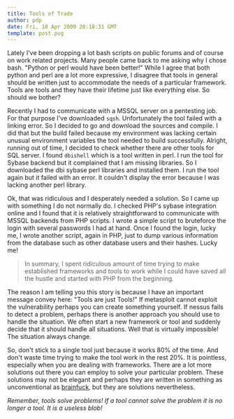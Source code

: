 ```yaml
---
title: Tools of Trade
author: pdp
date: Fri, 10 Apr 2009 20:18:31 GMT
template: post.pug
---
```


Lately I've been dropping a lot bash scripts on public forums and of course on work related projects. Many people came back to me asking why I chose bash. "Python or perl would have been better!" While I agree that both python and perl are a lot more expressive, I disagree that tools in general should be written just to accommodate the needs of a particular framework. Tools are tools and they have their lifetime just like everything else. So should we bother?

Recently I had to communicate with a MSSQL server on a pentesting job. For that purpose I've downloaded `sqsh`. Unfortunately the tool failed with a linking error. So I decided to go and download the sources and compile. I did that but the build failed because my environment was lacking certain unusual environment variables the tool needed to build successfully. Alright, running out of time, I decided to check whether there are other tools for SQL server. I found `dbishell` which is a tool written in perl. I run the tool for Sybase backend but it complained that I am missing libraries. So I downloaded the dbi sybase perl libraries and installed them. I run the tool again but it failed with an error. It couldn't display the error because I was lacking another perl library.

Ok, that was ridiculous and I desperately needed a solution. So I came up with something I do not normally do. I checked PHP's sybase integration online and I found that it is relatively straightforward to communicate with MSSQL backends from PHP scripts. I wrote a simple script to bruteforce the login with several passwords I had at hand. Once I found the login, lucky me, I wrote another script, again in PHP, just to dump various information from the database such as other database users and their hashes. Lucky me!

> In summary, I spent ridiculous amount of time trying to make established frameworks and tools to work while I could have saved all the hustle and started with PHP from the beginning.

The reason I am telling you this story is because I have an important message convey here: "Tools are just Tools!" If metasploit cannot exploit the vulnerability perhaps you can create something yourself. If nessus fails to detect a problem, perhaps there is another approach you should use to handle the situation. We often start a new framework or tool and suddenly decide that it should handle all situations. Well that is virtually impossible! The situation always change.

So, don't stick to a single tool just because it works 80% of the time. And don't waste time trying to make the tool work in the rest 20%. It is pointless, especially when you are dealing with frameworks. There are a lot more solutions out there you can employ to solve your particular problem. These solutions may not be elegant and perhaps they are written in something as unconventional as [brainfuck](http://en.wikipedia.org/wiki/Brainfuck), but they are solutions nevertheless.

_Remember, tools solve problems! If a tool cannot solve the problem it is no longer a tool. It is a useless blob!_

